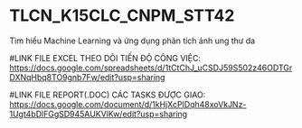 # TLCN_K15CLC_CNPM_STT42
Tìm hiểu Machine Learning và ứng dụng phân tích ảnh ung thư da

#LINK FILE EXCEL THEO DÕI TIẾN ĐỘ CÔNG VIỆC:
https://docs.google.com/spreadsheets/d/1tCtChJ_uCSDJ59S502z46ODTGrDXNqHbq8TO9gnb7Fw/edit?usp=sharing

#LINK FILE REPORT(.DOC) CÁC TASKS ĐƯỢC GIAO:<br>
https://docs.google.com/document/d/1kHjXcPIDqh48xoVkJNz-1Ugt4bDlFGgSD945AUKVlKw/edit?usp=sharing

